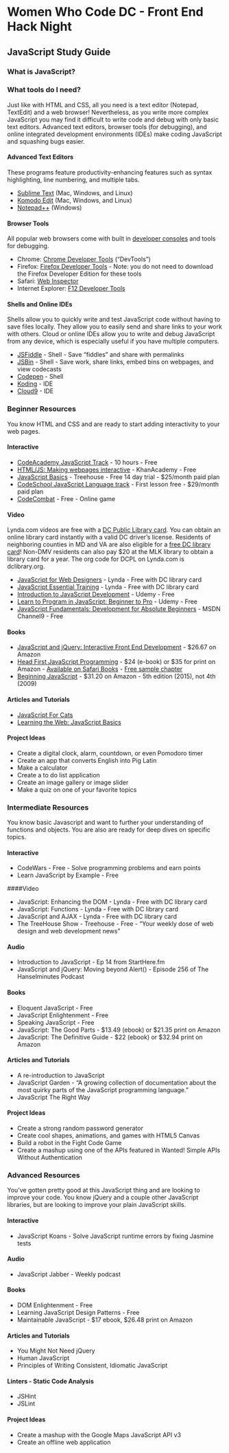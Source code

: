 # Women Who Code DC - Front End Hack Night
## JavaScript Study Guide

### What is JavaScript?

### What tools do I need?
Just like with HTML and CSS, all you need is a text editor (Notepad, TextEdit) and a web browser! Nevertheless, as you write more complex JavaScript you may find it difficult to write code and debug with only basic text editors. Advanced text editors, browser tools (for debugging), and online integrated development environments (IDEs) make coding JavaScript and squashing bugs easier.

#### Advanced Text Editors
These programs feature productivity-enhancing features such as syntax highlighting, line numbering, and multiple tabs.

* [Sublime Text](http://www.sublimetext.com/) (Mac, Windows, and Linux)
* [Komodo Edit](http://komodoide.com/komodo-edit/) (Mac, Windows, and Linux)
* [Notepad++](http://notepad-plus-plus.org/) (Windows)

#### Browser Tools
All popular web browsers come with built in [developer consoles](http://wickedlysmart.com/hfjsconsole/) and tools for debugging. 

* Chrome: [Chrome Developer Tools](https://developer.chrome.com/devtools) (“DevTools”)
* Firefox: [Firefox Developer Tools](https://developer.mozilla.org/en-US/docs/Tools) - Note: you do not need to download the Firefox Developer Edition for these tools
* Safari: [Web Inspector](https://developer.apple.com/safari/tools/)
* Internet Explorer: [F12 Developer Tools](https://msdn.microsoft.com/library/ie/bg182326(v=vs.85))

#### Shells and Online IDEs
Shells allow you to quickly write and test JavaScript code without having to save files locally. They allow you to easily send and share links to your work with others. Cloud or online IDEs allow you to write and debug JavaScript from any device, which is especially useful if you have multiple computers.

* [JSFiddle](http://jsfiddle.net/) - Shell - Save “fiddles” and share with permalinks
* [JSBin](http://jsbin.com/) - Shell - Save work, share links, embed bins on webpages, and view codecasts
* [Codepen](http://codepen.io/) - Shell
* [Koding](https://koding.com/) - IDE
* [Cloud9](https://c9.io/) - IDE

### Beginner Resources
You know HTML and CSS and are ready to start adding interactivity to your web pages.

#### Interactive
* [CodeAcademy JavaScript Track](http://www.codecademy.com/en/tracks/javascript) - 10 hours - Free
* [HTML/JS: Making webpages interactive](https://www.khanacademy.org/computing/computer-programming/html-css-js) - KhanAcademy - Free
* [JavaScript Basics](http://teamtreehouse.com/library/javascript-basics) - Treehouse - Free 14 day trial - $25/month paid plan
* [CodeSchool JavaScript Language track](https://www.codeschool.com/paths/javascript) - First lesson free - $29/month paid plan
* [CodeCombat](http://codecombat.com/) - Free - Online game 

#### Video
Lynda.com videos are free with a [DC Public Library card](http://dclibrary.org/node/46352). You can obtain an online library card instantly with a valid DC driver’s license. Residents of neighboring counties in MD and VA are also eligible for a [free DC library card](http://dclibrary.org/getacard)! Non-DMV residents can also pay $20 at the MLK library to obtain a library card for a year. The org code for DCPL on Lynda.com is dclibrary.org. 

* [JavaScript for Web Designers](http://www.lynda.com/JavaScript-tutorials/JavaScript-Web-Designers/144203-2.html) - Lynda - Free with DC library card
* [JavaScript Essential Training](http://www.lynda.com/JavaScript-tutorials/JavaScript-Essential-Training/81266-2.html) - Lynda - Free with DC library card
* [Introduction to JavaScript Development](https://www.udemy.com/refactoru-intro-js) - Udemy - Free 
* [Learn to Program in JavaScript: Beginner to Pro](https://www.udemy.com/programming-in-javascript) - Udemy - Free
* [JavaScript Fundamentals: Development for Absolute Beginners](http://channel9.msdn.com/Series/Javascript-Fundamentals-Development-for-Absolute-Beginners) - MSDN Channel9 - Free

#### Books
* [JavaScript and jQuery: Interactive Front End Development](http://javascriptbook.com/about/) - $26.67 on Amazon
* [Head First JavaScript Programming](http://www.amazon.com/Head-First-JavaScript-Programming-Freeman/dp/144934013X) - $24 (e-book) or $35 for print on Amazon - [Available on Safari Books](https://www.safaribooksonline.com/) - [Free sample chapter](http://cdn.oreillystatic.com/oreilly/booksamplers/9781449340131_sampler.pdf)
* [Beginning JavaScript](http://www.amazon.com/Beginning-JavaScript-Jeremy-McPeak/dp/1118903331) - $31.20 on Amazon - 5th edition (2015), not 4th (2009) 

#### Articles and Tutorials
* [JavaScript For Cats](http://jsforcats.com/) 
* [Learning the Web: JavaScript Basics](https://developer.mozilla.org/en-US/Learn/Getting_started_with_the_web/JavaScript_basics)

#### Project Ideas
* Create a digital clock, alarm, countdown, or even Pomodoro timer 
* Create an app that converts English into Pig Latin
* Make a calculator
* Create a to do list application
* Create an image gallery or image slider
* Make a quiz on one of your favorite topics

### Intermediate Resources
You know basic Javascript and want to further your understanding of functions and objects. You are also are ready for deep dives on specific topics. 

#### Interactive
* CodeWars - Free - Solve programming problems and earn points
* Learn JavaScript by Example - Free

####Video
* JavaScript: Enhancing the DOM - Lynda - Free with DC library card
* JavaScript: Functions - Lynda - Free with DC library card
* JavaScript and AJAX - Lynda - Free with DC library card
* The TreeHouse Show - Treehouse - Free - “Your weekly dose of web design and web development news”

#### Audio
* Introduction to JavaScript - Ep 14 from StartHere.fm
* JavaScript and jQuery: Moving beyond Alert() - Episode 256 of The Hanselminutes Podcast

#### Books
* Eloquent JavaScript - Free
* JavaScript Enlightenment - Free
* Speaking JavaScript - Free
* JavaScript: The Good Parts - $13.49 (ebook) or $21.35 print on Amazon
* JavaScript: The Definitive Guide - $22 (ebook) or $32.94 print on Amazon 

#### Articles and Tutorials
* A re-introduction to JavaScript
* JavaScript Garden - “A growing collection of documentation about the most quirky parts of the JavaScript programming language.”
* JavaScript The Right Way

#### Project Ideas
* Create a strong random password generator 
* Create cool shapes, animations, and games with HTML5 Canvas
* Build a robot in the Fight Code Game 
* Create a mashup using one of the APIs featured in Wanted! Simple APIs Without Authentication

### Advanced Resources
You’ve gotten pretty good at this JavaScript thing and are looking to improve your code. You know jQuery and a couple other JavaScript libraries, but are looking to improve your plain JavaScript skills.

#### Interactive
* JavaScript Koans - Solve JavaScript runtime errors by fixing Jasmine tests

#### Audio
* JavaScript Jabber - Weekly podcast

#### Books
* DOM Enlightenment - Free 
* Learning JavaScript Design Patterns - Free 
* Maintainable JavaScript - $17 ebook, $26.48 print on Amazon

#### Articles and Tutorials
* You Might Not Need jQuery
* Human JavaScript
* Principles of Writing Consistent, Idiomatic JavaScript

#### Linters - Static Code Analysis
* JSHint
* JSLint

#### Project Ideas
* Create a mashup with the Google Maps JavaScript API v3
* Create an offline web application 
